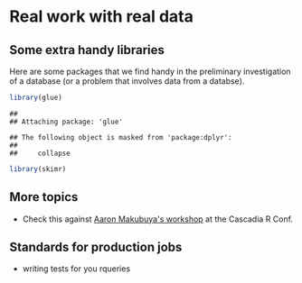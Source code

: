 # Real work with real data


## Some extra handy libraries

Here are some packages that we find handy in the preliminary investigation of a database (or a problem that involves data from a databse).

```r
library(glue)
```

```
## 
## Attaching package: 'glue'
```

```
## The following object is masked from 'package:dplyr':
## 
##     collapse
```

```r
library(skimr)
```



## More topics
* Check this against [Aaron Makubuya's workshop](https://github.com/Cascadia-R/Using_R_With_Databases/blob/master/Intro_To_R_With_Databases.Rmd) at the Cascadia R Conf.



## Standards for production jobs

* writing tests for you rqueries
